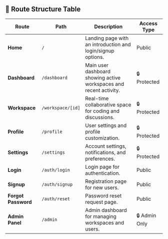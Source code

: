 ## 📌 Route Structure Table

| Route               | Path              | Description                                                        | Access Type   |
| ------------------- | ----------------- | ------------------------------------------------------------------ | ------------- |
| **Home**            | `/`               | Landing page with an introduction and login/signup options.        | Public        |
| **Dashboard**       | `/dashboard`      | Main user dashboard showing active workspaces and recent activity. | 🔒 Protected  |
| **Workspace**       | `/workspace/[id]` | Real-time collaborative space for coding and discussions.          | 🔒 Protected  |
| **Profile**         | `/profile`        | User settings and profile customization.                           | 🔒 Protected  |
| **Settings**        | `/settings`       | Account settings, notifications, and preferences.                  | 🔒 Protected  |
| **Login**           | `/auth/login`     | Login page for authentication.                                     | Public        |
| **Signup**          | `/auth/signup`    | Registration page for new users.                                   | Public        |
| **Forgot Password** | `/auth/reset`     | Password reset request page.                                       | Public        |
| **Admin Panel**     | `/admin`          | Admin dashboard for managing workspaces and users.                 | 🔒 Admin Only |
